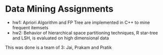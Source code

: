 # Data Mining Assignments
- hw1: Apriori Algorithm and FP Tree are implemented in C++ to mine frequent itemsets
- hw2: Behavior of hierarchical space partitioning techniques, R star-tree and LSH, is evaluated on high dimensional data

This was done is a team of 3: Jai, Prakam and Pratik
